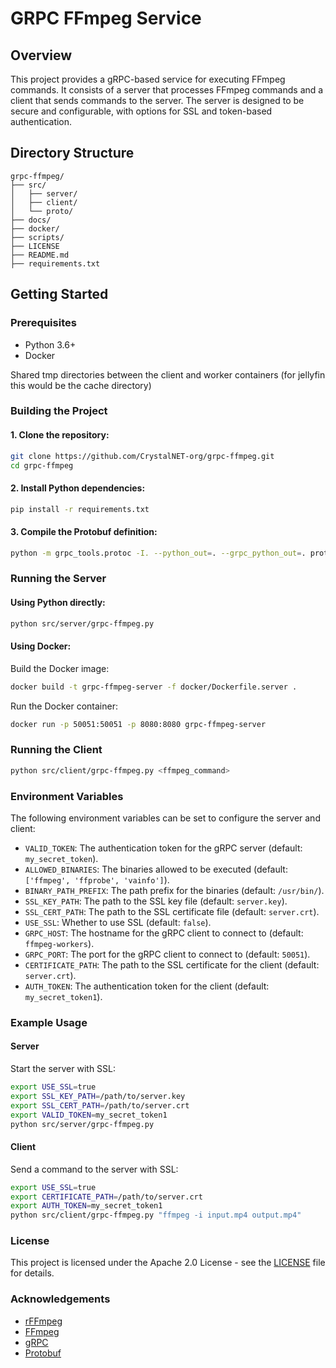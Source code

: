 # GRPC FFmpeg Service

## Overview

This project provides a gRPC-based service for executing FFmpeg commands. It consists of a server that processes FFmpeg commands and a client that sends commands to the server. The server is designed to be secure and configurable, with options for SSL and token-based authentication.

## Directory Structure

```
grpc-ffmpeg/
├── src/
│   ├── server/
│   ├── client/
│   └── proto/
├── docs/
├── docker/
├── scripts/
├── LICENSE
├── README.md
├── requirements.txt
```

## Getting Started

### Prerequisites

- Python 3.6+
- Docker

Shared tmp directories between the client and worker containers (for jellyfin this would be the cache directory)

### Building the Project

#### 1. Clone the repository:

```bash
git clone https://github.com/CrystalNET-org/grpc-ffmpeg.git
cd grpc-ffmpeg
```

#### 2. Install Python dependencies:

```bash
pip install -r requirements.txt
```

#### 3. Compile the Protobuf definition:

```bash
python -m grpc_tools.protoc -I. --python_out=. --grpc_python_out=. proto/ffmpeg.proto
```

### Running the Server

#### Using Python directly:

```bash
python src/server/grpc-ffmpeg.py
```

#### Using Docker:

Build the Docker image:

```bash
docker build -t grpc-ffmpeg-server -f docker/Dockerfile.server .
```

Run the Docker container:

```bash
docker run -p 50051:50051 -p 8080:8080 grpc-ffmpeg-server
```

### Running the Client

```bash
python src/client/grpc-ffmpeg.py <ffmpeg_command>
```

### Environment Variables

The following environment variables can be set to configure the server and client:

- `VALID_TOKEN`: The authentication token for the gRPC server (default: `my_secret_token`).
- `ALLOWED_BINARIES`: The binaries allowed to be executed (default: `['ffmpeg', 'ffprobe', 'vainfo']`).
- `BINARY_PATH_PREFIX`: The path prefix for the binaries (default: `/usr/bin/`).
- `SSL_KEY_PATH`: The path to the SSL key file (default: `server.key`).
- `SSL_CERT_PATH`: The path to the SSL certificate file (default: `server.crt`).
- `USE_SSL`: Whether to use SSL (default: `false`).
- `GRPC_HOST`: The hostname for the gRPC client to connect to (default: `ffmpeg-workers`).
- `GRPC_PORT`: The port for the gRPC client to connect to (default: `50051`).
- `CERTIFICATE_PATH`: The path to the SSL certificate for the client (default: `server.crt`).
- `AUTH_TOKEN`: The authentication token for the client (default: `my_secret_token1`).

### Example Usage

#### Server

Start the server with SSL:

```bash
export USE_SSL=true
export SSL_KEY_PATH=/path/to/server.key
export SSL_CERT_PATH=/path/to/server.crt
export VALID_TOKEN=my_secret_token1
python src/server/grpc-ffmpeg.py
```

#### Client

Send a command to the server with SSL:

```bash
export USE_SSL=true
export CERTIFICATE_PATH=/path/to/server.crt
export AUTH_TOKEN=my_secret_token1
python src/client/grpc-ffmpeg.py "ffmpeg -i input.mp4 output.mp4"
```

### License

This project is licensed under the Apache 2.0 License - see the [LICENSE](LICENSE) file for details.

### Acknowledgements

- [rFFmpeg](https://github.com/joshuaboniface/rffmpeg)
- [FFmpeg](https://ffmpeg.org/)
- [gRPC](https://grpc.io/)
- [Protobuf](https://developers.google.com/protocol-buffers)
